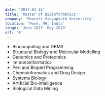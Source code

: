 ```yaml
---
date: '2017-04-15'
title: 'Master of Bioinformatics'
company: 'Bharati Vidyapeeth University'
location: 'Pune, MH, India'
range: 'June 2017- May 2019'
url: '#'
---
```


- Biocomputing and DBMS
- Structural Biology and Molecular Modelling
- Genomics and Proteomics
- Immunoinformatics
- Perl and Bioperl Programming
- Chemoinformatics and Drug Design
- Systems Biology
- Artificial Bio-intelligence
- Biological Data Mining